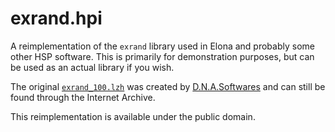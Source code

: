 # exrand.hpi

A reimplementation of the `exrand` library used in Elona and probably some other HSP software. This is primarily for
demonstration purposes, but can be used as an actual library if you wish.

The original [`exrand_100.lzh`] was created by [D.N.A.Softwares] and can still be found through the Internet Archive.

This reimplementation is available under the public domain.

[`exrand_100.lzh`]: http://web.archive.org/web/20051212151105/http://www.infobears.ne.jp/athome/mn_ezaki/hsp/exrand_100.lzh
[D.N.A.Softwares]: https://www.dna-softwares.com/
